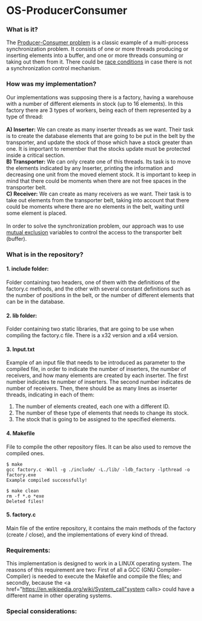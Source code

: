 # OS-ProducerConsumer

### What is it?
The <a href="https://en.wikipedia.org/wiki/Producer–consumer_problem">Producer-Consumer problem</a> is a classic example of a multi-process synchronization problem. It consists of one or more threads producing or inserting elements into a buffer, and one or more threads consuming or taking out them from it. There could be <a href="https://en.wikipedia.org/wiki/Race_condition">race conditions</a> in case there is not a synchronization control mechanism.

### How was my implementation?
Our implementations was supposing there is a factory, having a warehouse with a number of different elements in stock (up to 16 elements). In this factory there are 3 types of workers, being each of them represented by a type of thread:<br>
<br>
<b>A) Inserter:</b>  We can create as many inserter threads as we want. Their task is to create the database elements that are going to be put in the belt by the transporter, and update the stock of those which have a stock greater than one. It is important to remember that the stocks update must be protected inside a critical section.
<br>
<b>B) Transporter:</b> We can only create one of this threads. Its task is to move the elements indicated by any Inserter, printing the information and decreasing one unit from the moved element stock. It is important to keep in mind that there could be moments when there are not free spaces in the transporter belt.
<br>
<b>C) Receiver:</b> We can create as many receivers as we want. Their task is to take out elements from the transporter belt, taking into account that there could be moments where there are no elements in the belt, waiting until some element is placed.<br>
<br>
In order to solve the synchronization problem, our approach was to use <a href="https://en.wikipedia.org/wiki/Mutual_exclusion">mutual exclusion</a> variables to control the access to the transporter belt (buffer).

### What is in the repository?

#### 1. include folder:
Folder containing two headers, one of them with the definitions of the factory.c methods, and the other with several constant definitions such as the number of positions in the belt, or the number of different elements that can be in the database.

#### 2. lib folder:
Folder containing two static libraries, that are going to be use when compiling the factory.c file. There is a x32 version and a x64 version.

#### 3. Input.txt
Example of an input file that needs to be introduced as parameter to the compiled file, in order to indicate the number of inserters, the number of receivers, and how many elements are created by each inserter.
The first number indicates te number of inserters.
The second number indicates de number of receivers.
Then, there should be as many lines as inserter threads, indicating in each of them:
  1. The number of elements created, each one with a different ID.
  2. The number of these type of elements that needs to change its stock.
  3. The stock that is going to be assigned to the specified elements.

#### 4. Makefile
File to compile the other repository files. It can be also used to remove the compiled ones.

```shell
$ make
gcc factory.c -Wall -g ./include/ -L./lib/ -ldb_factory -lpthread -o factory.exe
Example compiled successfully!
```

```shell
$ make clean
rm -f *.o *exe
Deleted files!
```

#### 5. factory.c
Main file of the entire repository, it contains the main methods of the factory (create / close), and the implementations of every kind of thread.

### Requirements:
This implementation is designed to work in a LINUX operating system. The reasons of this requirement are two: First of all a GCC (GNU Compiler-Compiler) is needed to execute the Makefile and compile the files; and secondly, because the <a href="https://en.wikipedia.org/wiki/System_call"system calls></a> could have a different name in other operating systems.


### Special considerations:
